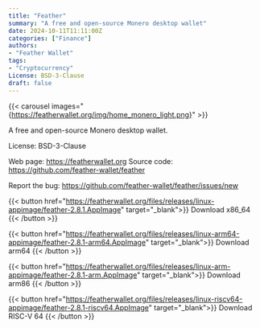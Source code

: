 ```yaml
---
title: "Feather"
summary: "A free and open-source Monero desktop wallet"
date: 2024-10-11T11:11:00Z
categories: ["Finance"]
authors:
- "Feather Wallet"
tags: 
- "Cryptocurrency"
License: BSD-3-Clause
draft: false
---
```


{{< carousel images="{https://featherwallet.org/img/home_monero_light.png}" >}}

A free and open-source Monero desktop wallet.

License: BSD-3-Clause

Web page: <https://featherwallet.org>
Source code: <https://github.com/feather-wallet/feather>

Report the bug: <https://github.com/feather-wallet/feather/issues/new>  

{{< button href="https://featherwallet.org/files/releases/linux-appimage/feather-2.8.1.AppImage" target="_blank">}}
Download x86_64
{{< /button >}}

{{< button href="https://featherwallet.org/files/releases/linux-arm64-appimage/feather-2.8.1-arm64.AppImage" target="_blank">}}
Download arm64
{{< /button >}}

{{< button href="https://featherwallet.org/files/releases/linux-arm-appimage/feather-2.8.1-arm.AppImage" target="_blank">}}
Download arm86
{{< /button >}}

{{< button href="https://featherwallet.org/files/releases/linux-riscv64-appimage/feather-2.8.1-riscv64.AppImage" target="_blank">}}
Download RISC-V 64
{{< /button >}}